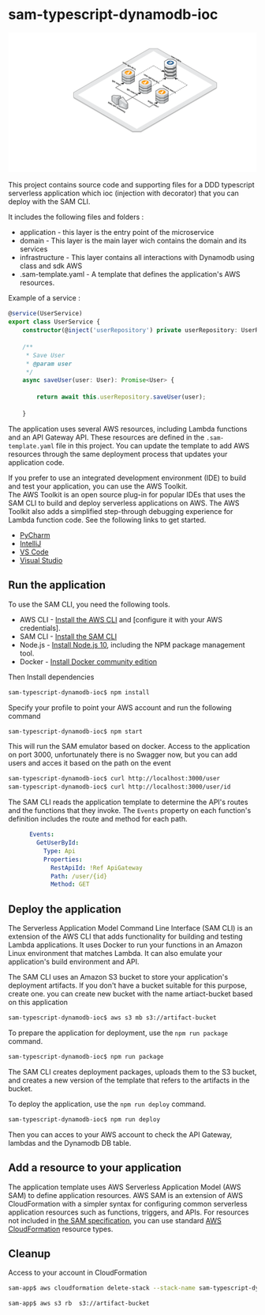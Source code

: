 # sam-typescript-dynamodb-ioc

![image](./schema.png)


This project contains source code and supporting files for a DDD typescript serverless application which ioc (injection with decorator)   that you can deploy with the SAM CLI. 

It includes the following files and folders :

- application - this layer is the entry point of the microservice 
- domain - This layer is the main layer wich contains the domain and its services
- infrastructure - This layer contains all interactions with Dynamodb using class and sdk AWS
- .sam-template.yaml - A template that defines the application's AWS resources.

Example of a service : 

```typescript
@service(UserService)
export class UserService {
    constructor(@inject('userRepository') private userRepository: UserRepository) {}

    /**
     * Save User
     * @param user
     */
    async saveUser(user: User): Promise<User> {

        return await this.userRepository.saveUser(user);

    }
```
The application uses several AWS resources, including Lambda functions and an API Gateway API. These resources are defined in the `.sam-template.yaml` file in this project. You can update the template to add AWS resources through the same deployment process that updates your application code.

If you prefer to use an integrated development environment (IDE) to build and test your application, you can use the AWS Toolkit.  
The AWS Toolkit is an open source plug-in for popular IDEs that uses the SAM CLI to build and deploy serverless applications on AWS. The AWS Toolkit also adds a simplified step-through debugging experience for Lambda function code. See the following links to get started.

* [PyCharm](https://docs.aws.amazon.com/toolkit-for-jetbrains/latest/userguide/welcome.html)
* [IntelliJ](https://docs.aws.amazon.com/toolkit-for-jetbrains/latest/userguide/welcome.html)
* [VS Code](https://docs.aws.amazon.com/toolkit-for-vscode/latest/userguide/welcome.html)
* [Visual Studio](https://docs.aws.amazon.com/toolkit-for-visual-studio/latest/user-guide/welcome.html)

## Run the application

To use the SAM CLI, you need the following tools.

* AWS CLI - [Install the AWS CLI](https://docs.aws.amazon.com/cli/latest/userguide/cli-chap-install.html) and [configure it with your AWS credentials].
* SAM CLI - [Install the SAM CLI](https://docs.aws.amazon.com/serverless-application-model/latest/developerguide/serverless-sam-cli-install.html)
* Node.js - [Install Node.js 10](https://nodejs.org/en/), including the NPM package management tool.
* Docker - [Install Docker community edition](https://hub.docker.com/search/?type=edition&offering=community)


Then Install dependencies 

```bash
sam-typescript-dynamodb-ioc$ npm install
```

Specify your profile to point your AWS account and run the following command

```bash
sam-typescript-dynamodb-ioc$ npm start
```

This will run the  SAM emulator based on docker. Access to the application on port 3000, unfortunately there is no Swagger now, but you can add users and acces it based on the path on the event

```bash
sam-typescript-dynamodb-ioc$ curl http://localhost:3000/user
sam-typescript-dynamodb-ioc$ curl http://localhost:3000/user/id
```

The SAM CLI reads the application template to determine the API's routes and the functions that they invoke. The `Events` property on each function's definition includes the route and method for each path.

```yaml
      Events:
        GetUserById:
          Type: Api
          Properties:
            RestApiId: !Ref ApiGateway
            Path: /user/{id}
            Method: GET
```


## Deploy the application

The Serverless Application Model Command Line Interface (SAM CLI) is an extension of the AWS CLI that adds functionality for building and testing Lambda applications. It uses Docker to run your functions in an Amazon Linux environment that matches Lambda. It can also emulate your application's build environment and API.


The SAM CLI uses an Amazon S3 bucket to store your application's deployment artifacts. If you don't have a bucket suitable for this purpose, create one. you can create new bucket with the name artiact-bucket based on this application

```bash
sam-typescript-dynamodb-ioc$ aws s3 mb s3://artifact-bucket 
```

To prepare the application for deployment, use the `npm run package` command.

```bash
sam-typescript-dynamodb-ioc$ npm run package
```

The SAM CLI creates deployment packages, uploads them to the S3 bucket, and creates a new version of the template that refers to the artifacts in the bucket.

To deploy the application, use the `npm run deploy` command.

```bash
sam-typescript-dynamodb-ioc$ npm run deploy
```
Then you can acces to your AWS account to check the API Gateway, lambdas and the Dynamodb DB table.


## Add a resource to your application
The application template uses AWS Serverless Application Model (AWS SAM) to define application resources. AWS SAM is an extension of AWS CloudFormation with a simpler syntax for configuring common serverless application resources such as functions, triggers, and APIs. For resources not included in [the SAM specification](https://github.com/awslabs/serverless-application-model/blob/master/versions/2016-10-31.md), you can use standard [AWS CloudFormation](https://docs.aws.amazon.com/AWSCloudFormation/latest/UserGuide/aws-template-resource-type-ref.html) resource types.

## Cleanup
Access to your account in CloudFormation 

```bash
sam-app$ aws cloudformation delete-stack --stack-name sam-typescript-dynamodb-ioc
```


```bash
sam-app$ aws s3 rb  s3://artifact-bucket 
```
